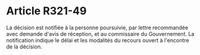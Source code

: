# Article R321-49

La décision est notifiée à la personne poursuivie, par lettre recommandée avec demande d'avis de réception, et au commissaire du Gouvernement. La notification indique le délai et les modalités du recours ouvert à l'encontre de la décision.
